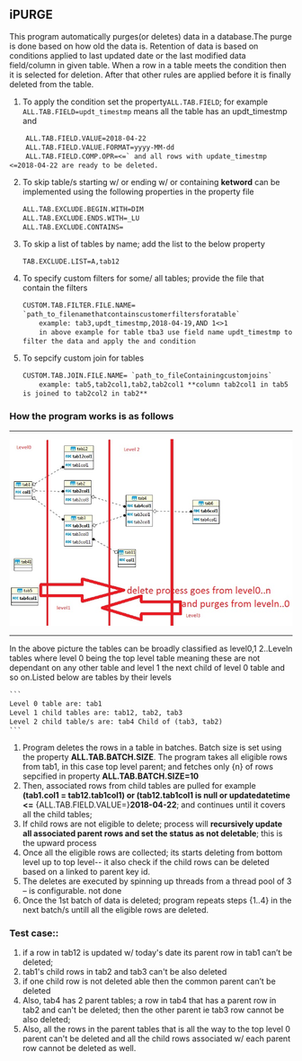 ## iPURGE
This program automatically purges(or deletes) data in a database.The purge is done based on how old the data is. Retention of data is based on conditions applied to last updated date or the last modified data field/column in given table. When a row in a table meets the condition then it is selected for deletion. After that other rules are applied before it is finally deleted from the table.

1. To apply the condition set the property`ALL.TAB.FIELD`; for example `ALL.TAB.FIELD=updt_timestmp` means all the table has an updt_timestmp and 
```
    ALL.TAB.FIELD.VALUE=2018-04-22
    ALL.TAB.FIELD.VALUE.FORMAT=yyyy-MM-dd
    ALL.TAB.FIELD.COMP.OPR=<=` and all rows with update_timestmp <=2018-04-22 are ready to be deleted.
```       
2. To skip table/s starting w/ or ending w/ or containing **ketword** can be implemented using the following properties in the property file 
    ```
    ALL.TAB.EXCLUDE.BEGIN.WITH=DIM
    ALL.TAB.EXCLUDE.ENDS.WITH=_LU
    ALL.TAB.EXCLUDE.CONTAINS=
    ```
3. To skip a list of tables by name; add the list to the below property
    ```
    TAB.EXCLUDE.LIST=A,tab12
    ```
4. To specify custom filters for some/ all tables; provide the file that contain the filters
    ``` 
    CUSTOM.TAB.FILTER.FILE.NAME= `path_to_filenamethatcontainscustomerfiltersforatable`
        example: tab3,updt_timestmp,2018-04-19,AND 1<>1 
        in above example for table tba3 use field name updt_timestmp to filter the data and apply the and condition 
    ```
5. To sepcify custom join for tables 
    ```
    CUSTOM.TAB.JOIN.FILE.NAME= `path_to_fileContainingcustomjoins`
        example: tab5,tab2col1,tab2,tab2col1 **column tab2col1 in tab5 is joined to tab2col2 in tab2**
    ```
### How the program works is as follows  

----

<p align="left">
  <img src="https://github.com/gajoseph/purge/blob/master/testschemaER.jpg" width="700"/>
</p>

----

In the above picture the tables can be broadly classified as level0,1 2..Leveln tables where level 0 being the top level table meaning these are not dependant on any other table and level 1 the next child of level 0 table and so on.Listed below are tables by their levels

    ```   
    Level 0 table are: tab1 
    Level 1 child tables are: tab12, tab2, tab3
    Level 2 child table/s are: tab4 Child of (tab3, tab2)
    ```
   
1. Program deletes the rows in a table in batches. Batch size is set using the property **ALL.TAB.BATCH.SIZE**. The program takes all eligible rows from tab1, in this case top level parent; and  fetches only {n} of rows sepcified in property  **ALL.TAB.BATCH.SIZE=10** 
2. Then, associated rows from child tables are pulled for example **(tab1.col1 = tab12.tab1col1) or (tab12.tab1col1 is null or updatedatetime <=** {ALL.TAB.FIELD.VALUE=}**2018-04-22**; and continues until it covers all the child tables; 
2. If child rows are not eligible to delete; process will **recursively update all associated parent rows and set the status as not deletable**; this is the upward process 
3. Once all the eligible rows are collected; its starts deleting from bottom level up to top level-- it also check if the child rows can be deleted based on a linked to parent key id. 
4. The deletes are executed by spinning up threads from a thread pool of 3 – is configurable. not done 
5. Once the 1st batch of data is deleted; program repeats steps {1..4} in the next batch/s untill all the eligible rows are deleted.

### Test case:: 
1)	if a row in tab12 is updated w/ today's date its parent row in tab1 can’t be deleted; 
2)	tab1's child rows in tab2 and tab3 can't be also deleted
3)	if one child row is not deleted able then the common parent can’t be deleted 
4)	Also, tab4 has 2 parent tables; a row in tab4 that has a parent row in tab2 and can't be deleted; then the other parent ie tab3 row cannot be also deleted;
5)	Also, all the rows in the parent tables that is all the way to the top level 0 parent can't be deleted and all the child rows associated w/ each parent row cannot be deleted as well.

